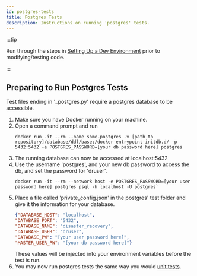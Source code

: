 ```yaml
---
id: postgres-tests
title: Postgres Tests
description: Instructions on running 'postgres' tests.
---
```

:::tip

Run through the steps in [Setting Up a Dev Environment](setup-dev-env.md) prior to modifying/testing code.

:::
## Preparing to Run Postgres Tests
Test files ending in '_postgres.py' require a postgres database to be accessible.

1. Make sure you have Docker running on your machine.
1. Open a command prompt and run
    ```commandline
    docker run -it --rm --name some-postgres -v [path to repository]/database/ddl/base:/docker-entrypoint-initdb.d/ -p 5432:5432 -e POSTGRES_PASSWORD=[your db password here] postgres
    ```
1. The running database can now be accessed at localhost:5432
1. Use the username 'postgres', and your new db password to access the db, and set the password for 'druser'.
    ```commandline
    docker run -it --rm --network host -e POSTGRES_PASSWORD=[your user password here] postgres psql -h localhost -U postgres`
    ```
1. Place a file called 'private_config.json' in the postgres' test folder and give it the information for your database.
    ```json
    {"DATABASE_HOST": "localhost",
    "DATABASE_PORT": "5432",
    "DATABASE_NAME": "disaster_recovery",
    "DATABASE_USER": "druser",
    "DATABASE_PW": "[your user password here]",
    "MASTER_USER_PW": "[your db password here]"}
    ```
   These values will be injected into your environment variables before the test is run.
1. You may now run postgres tests the same way you would [unit tests](unit-tests).
